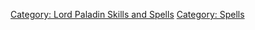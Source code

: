 [Category: Lord Paladin Skills and
Spells](Category:_Lord_Paladin_Skills_and_Spells "wikilink") [Category:
Spells](Category:_Spells "wikilink")
